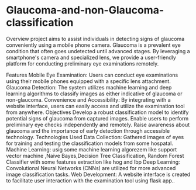 # Glaucoma-and-non-Glaucoma-classification
 Overview
		 project aims to assist individuals in detecting signs of glaucoma conveniently using a mobile phone camera. Glaucoma is a prevalent eye condition that often goes undetected 		until advanced stages. By leveraging a smartphone's camera and specialized lens, we provide a user-friendly platform for conducting preliminary eye examinations remotely.

 Features
		Mobile Eye Examination: Users can conduct eye examinations using their mobile phones equipped with a specific lens attachment.
		Glaucoma Detection: The system utilizes machine learning and deep learning algorithms to classify images as either indicative of glaucoma or non-glaucoma.
		Convenience and Accessibility: By integrating with a website interface, users can easily access and utilize the examination tool from anywhere.
Objectives
		Develop a robust classification model to identify potential signs of glaucoma from captured images.
		Enable users to perform preliminary eye checks independently and remotely.
		Raise awareness about glaucoma and the importance of early detection through accessible technology.
		Technologies Used
	 	Data Collection: Gathered images of eyes for training and testing the classification models from some hospatal.
		Machine Learning: usig some machine learning algorezem like support vector machine ,Naive Bayes,Decision Tree Classification, Random Forest Classifier with some features 			extraction like hog and lbp
		Deep Learning: Convolutional Neural Networks (CNNs) are utilized for more advanced image classification tasks.
		Web Development: A website interface is created to facilitate user interaction with the examination tool using flask app..
